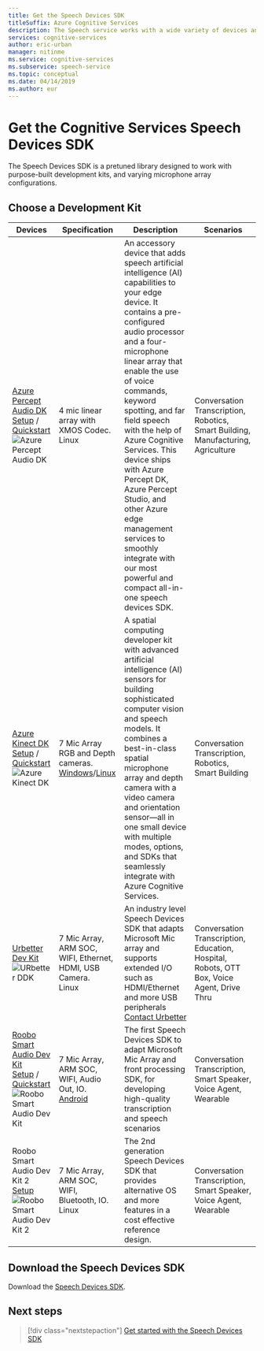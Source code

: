 ```yaml
---
title: Get the Speech Devices SDK
titleSuffix: Azure Cognitive Services
description: The Speech service works with a wide variety of devices and audio sources. Now, you can take your speech applications to the next level with matched hardware and software. In this article, you'll learn how to get access to the Speech Devices SDK and start developing.
services: cognitive-services
author: eric-urban
manager: nitinme
ms.service: cognitive-services
ms.subservice: speech-service
ms.topic: conceptual
ms.date: 04/14/2019
ms.author: eur
---
```


# Get the Cognitive Services Speech Devices SDK

The Speech Devices SDK is a pretuned library designed to work with purpose-built development kits, and varying microphone array configurations.

## Choose a Development Kit

|Devices|Specification|Description|Scenarios|
|--|--|--|--|
|[Azure Percept Audio DK](../../azure-percept/overview-azure-percept-audio.md)<br>[Setup](../../azure-percept/quickstart-percept-dk-unboxing.md) / [Quickstart](../../azure-percept/quickstart-percept-audio-setup.md)![Azure Percept Audio DK](./media/speech-devices-sdk/azure-percept-audio.png)|4 mic linear array with XMOS Codec. <br> Linux| An accessory device that adds speech artificial intelligence (AI) capabilities to your edge device. It contains a pre-configured audio processor and a four-microphone linear array that enable the use of voice commands, keyword spotting, and far field speech with the help of Azure Cognitive Services. This device ships with Azure Percept DK, Azure Percept Studio, and other Azure edge management services to smoothly integrate with our most powerful and compact all-in-one speech devices SDK.|Conversation Transcription, Robotics, Smart Building, Manufacturing, Agriculture|
|[Azure Kinect DK](https://azure.microsoft.com/services/kinect-dk/)<br>[Setup](../../kinect-dk/set-up-azure-kinect-dk.md) / [Quickstart](./speech-devices-sdk-quickstart.md?pivots=platform-windows%253fpivots%253dplatform-windows)![Azure Kinect DK](media/speech-devices-sdk/device-azure-kinect-dk.jpg)|7 Mic Array RGB and Depth cameras. <br>[Windows](./speech-devices-sdk-quickstart.md?pivots=platform-windows%253fpivots%253dplatform-windows)/[Linux](./speech-devices-sdk-quickstart.md?pivots=platform-linux%253fpivots%253dplatform-linux)|A spatial computing developer kit with advanced artificial intelligence (AI) sensors for building sophisticated computer vision and speech models. It combines a best-in-class spatial microphone array and depth camera with a video camera and orientation sensor—all in one small device with multiple modes, options, and SDKs that seamlessly integrate with Azure Cognitive Services.|Conversation Transcription, Robotics, Smart Building|
|[Urbetter Dev Kit](http://www.urbetter.com/products_56/278.html)![URbetter DDK](media/speech-devices-sdk/device-urbetter.jpg)|7 Mic Array, ARM SOC, WIFI, Ethernet, HDMI, USB Camera. <br>Linux|An industry level Speech Devices SDK that adapts Microsoft Mic array and supports extended I/O such as HDMI/Ethernet and more USB peripherals <br> [Contact Urbetter](http://www.urbetter.com/products_56/278.html)|Conversation Transcription, Education, Hospital, Robots, OTT Box, Voice Agent, Drive Thru|
|[Roobo Smart Audio Dev Kit](http://ddk.roobo.com)<br>[Setup](speech-devices-sdk-roobo-v1.md) / [Quickstart](./speech-devices-sdk-quickstart.md?pivots=platform-android%253fpivots%253dplatform-android)![Roobo Smart Audio Dev Kit](media/speech-devices-sdk/device-roobo-v1.jpg)|7 Mic Array, ARM SOC, WIFI, Audio Out, IO. <br>[Android](./speech-devices-sdk-quickstart.md?pivots=platform-android%253fpivots%253dplatform-android)|The first Speech Devices SDK to adapt Microsoft Mic Array and front processing SDK, for developing high-quality transcription and speech scenarios|Conversation Transcription, Smart Speaker, Voice Agent, Wearable|
|Roobo Smart Audio Dev Kit 2<br>[Setup](speech-devices-sdk-roobo-v2.md)<br>![Roobo Smart Audio Dev Kit 2](media/speech-devices-sdk/device-roobo-v2.jpg)|7 Mic Array, ARM SOC, WIFI, Bluetooth, IO. <br>Linux|The 2nd generation Speech Devices SDK that provides alternative OS and more features in a cost effective reference design.|Conversation Transcription, Smart Speaker, Voice Agent, Wearable|


## Download the Speech Devices SDK

Download the [Speech Devices SDK](./speech-devices-sdk.md).

## Next steps

> [!div class="nextstepaction"]
> [Get started with the Speech Devices SDK](./speech-devices-sdk-quickstart.md?pivots=platform-android)
